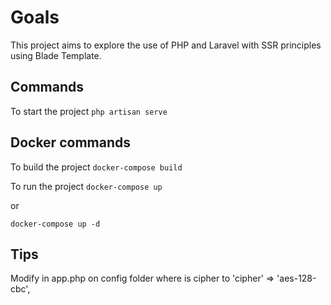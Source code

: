 # Goals
This project aims to explore the use of PHP and Laravel with SSR principles using Blade Template.

## Commands 
To start the project
```php artisan serve```

## Docker commands
To build the project
```docker-compose build```

To run the project
```docker-compose up```

or

```docker-compose up -d```

## Tips
Modify in app.php on config folder where is cipher to 'cipher' => 'aes-128-cbc',